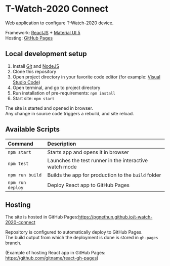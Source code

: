 # T-Watch-2020 Connect

Web application to configure T-Watch-2020 device.

Framework: [ReactJS](https://reactjs.org/) + [Material UI 5](https://mui.com/)\
Hosting: [GitHub Pages](https://pages.github.com/)

## Local development setup

1. Install [Git](https://git-scm.com/) and [NodeJS](https://nodejs.org/)
2. Clone this repository
3. Open project directory in your favorite code editor (for example: [Visual Studio Code](https://code.visualstudio.com/))
4. Open terminal, and go to project directory
5. Run installation of pre-requirements: `npm install`
6. Start site: `npm start`

The site is started and opened in browser.\
Any change in source code triggers a rebuild, and site reload.

## Available Scripts

|Command| Description |
|:------|:------------|
|`npm start`|Starts app and opens it in browser|
|`npm test`|Launches the test runner in the interactive watch mode|
|`npm run build`|Builds the app for production to the `build` folder|
|`npm run deploy`|Deploy React app to GitHub Pages|

## Hosting

The site is hosted in GitHub Pages:<https://pgnethun.github.io/t-watch-2020-connect>

Repository is configured to automatically deploy to GitHub Pages.\
The build output from which the deployment is done is stored in `gh-pages` branch.

(Example of hosting React app in GitHub Pages: <https://github.com/gitname/react-gh-pages>)
